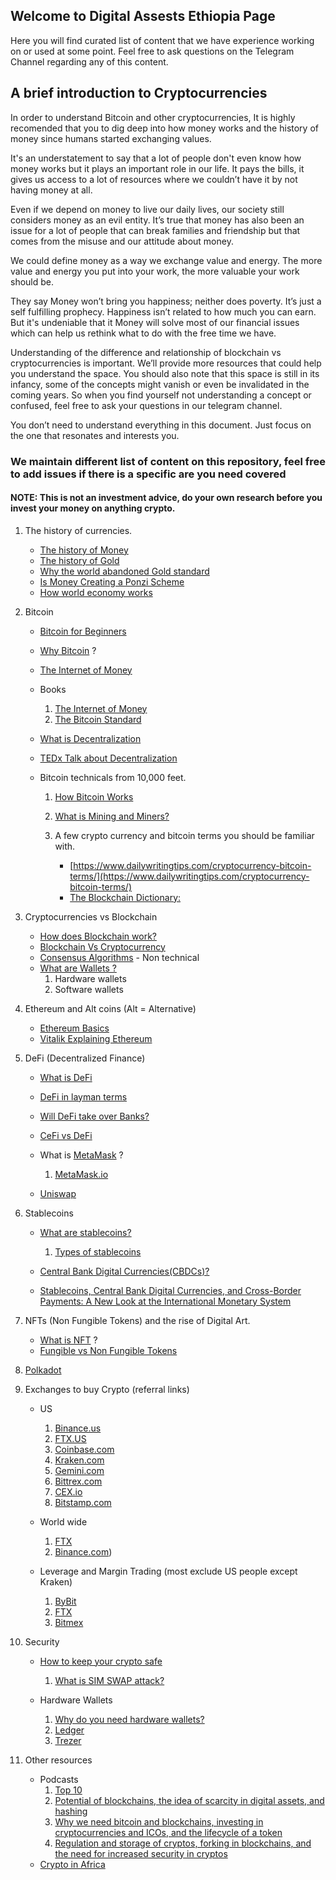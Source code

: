 ## Welcome to Digital Assests Ethiopia Page

Here you will find curated list of content that we have experience working on or used at some point. Feel free to ask questions on the Telegram Channel regarding any of this content.

## A brief introduction to Cryptocurrencies

In order to understand Bitcoin and other cryptocurrencies, It is highly recomended that you to dig deep into how money works and the history of money since humans started exchanging values.

It's an understatement to say that a lot of people don't even know how money works but it plays an important role in our life. It pays the bills, it gives us access to a lot of resources where we couldn’t have it by not having money at all.

Even if we depend on money to live our daily lives, our society still considers money as an evil entity. It’s true that money has also been an issue for a lot of people that can break families and friendship but that comes from the misuse and our attitude about money.

We could define money as a way we exchange value and energy. The more value and energy you put into your work, the more valuable your work should be. 

They say Money won’t bring you happiness; neither does poverty. It’s just a self fulfilling prophecy. Happiness isn’t related to how much you can earn. But it's undeniable that it Money will solve most of our financial issues which can help us rethink what to do with the free time we have.   

Understanding of the difference and relationship of blockchain vs cryptocurrencies is important. We’ll provide more resources that could help you understand the space. You should also note that this space is still in its infancy, some of the concepts might vanish or even be invalidated in the coming years. So when you find yourself not understanding a concept or confused, feel free to ask your questions in our telegram channel. 

You don’t need to understand everything in this document. Just focus on the one that resonates and interests you. 

### We maintain different list of content on this repository, feel free to add issues if there is a specific are you need covered

#### NOTE: This is not an investment advice, do your own research before you invest your money on anything crypto.


1. The history of currencies.
    - [The history of Money](https://www.youtube.com/watch?v=YCN2aTlocOw) 
    - [The history of Gold](https://www.youtube.com/watch?v=d3PCjk7YAo0)
    - [Why the world abandoned Gold standard](https://www.youtube.com/watch?v=xB9ToM4D5AI)
    - [Is Money Creating a Ponzi Scheme](https://www.youtube.com/watch?v=3zAvyTKj5-0) 
    - [How world economy works](https://www.youtube.com/watch?v=PHe0bXAIuk0)
    
2. Bitcoin
    - [Bitcoin for Beginners](https://www.youtube.com/watch?v=UlKZ83REIkA)
    - [Why Bitcoin](https://www.youtube.com/watch?v=l1si5ZWLgy0) ? 
    - [The Internet of Money](https://www.youtube.com/watch?v=rc744Z9IjhY)
    
    - Books
        1. [The Internet of Money](https://www.amazon.com/Internet-Money-Andreas-M-Antonopoulos-ebook/dp/B01L9WM0H8/ref=sr_1_1?crid=3IC3EZHV5P06J&dchild=1&keywords=the+internet+of+money&qid=1611358794&sprefix=the+internet+of+mone%2Caps%2C274&sr=8-1)
        2. [The Bitcoin Standard](https://www.amazon.com/The-Bitcoin-Standard-audiobook/dp/B07D81VLQH/ref=sr_1_1?crid=20A0R3676SR51&dchild=1&keywords=the+bitcoin+standard&qid=1611358872&sprefix=the+bitcoin+st%2Caps%2C377&sr=8-1)
    - [What is Decentralization](https://www.youtube.com/watch?v=R1ccwyP6fjc)
    - [TEDx Talk about Decentralization](https://www.youtube.com/watch?v=8oeiOeDq_Nc)
    
    - Bitcoin technicals from 10,000 feet.
        1. [How Bitcoin Works](https://www.youtube.com/watch?v=l9jOJk30eQs)
        2. [What is Mining and Miners?](https://www.youtube.com/watch?v=L-Qhv8kLESY)
        
        3. A few crypto currency and bitcoin terms you should be familiar with.
            - [https://www.dailywritingtips.com/cryptocurrency-bitcoin-terms/](https://www.dailywritingtips.com/cryptocurrency-bitcoin-terms/)
            - [The Blockchain Dictionary:](https://telegra.ph/the-blockchain-dictionary-01-05)  
            
3. Cryptocurrencies vs Blockchain
    - [How does Blockchain work?](https://www.youtube.com/watch?v=SSo_EIwHSd4)
    - [Blockchain Vs Cryptocurrency](https://medium.com/datadriveninvestor/blockchain-vs-cryptocurrency-how-the-two-relate-to-each-other-edf7632fe9de)
    - [Consensus Algorithms](https://www.geeksforgeeks.org/consensus-algorithms-in-blockchain/) - Non technical
    - [What are Wallets ?](https://www.youtube.com/watch?v=C8hfHYrkQDk)
        1. Hardware wallets
        2. Software wallets
         
4. Ethereum and Alt coins (Alt = Alternative)
    - [Ethereum Basics](https://www.youtube.com/watch?v=MYOvvOyStvg) 
    - [Vitalik Explaining Ethereum](https://www.youtube.com/watch?v=TDGq4aeevgY)
    
5. DeFi (Decentralized Finance)
    - [What is DeFi](https://www.youtube.com/watch?v=btB__oHQ0sU)
    - [DeFi in layman terms](https://www.youtube.com/watch?v=RxrqNmv2tR0)
    - [Will DeFi take over Banks?](https://newsletter.banklesshq.com/p/defi-will-do-to-banks-what-the-internet)
    - [CeFi vs DeFi](https://www.ledger.com/defi-vs-cefi-how-defi-measures-up#:~:text=DeFi%20refers%20to%20the%20decentralized,with%20the%20new%20digital%20asset)
    
    - What is [MetaMask](https://www.youtube.com/watch?v=YVgfHZMFFFQ) ? 
        1. [MetaMask.io](https://metamask.io/) 
        
    - [Uniswap](https://decrypt.co/resources/what-is-uniswap) 
    
6. Stablecoins
    - [What are stablecoins?](https://www.youtube.com/watch?v=GsSSLDzKCOE)
        1. [Types of stablecoins](https://coincentral.com/types-of-stablecoins/)
        
    - [Central Bank Digital Currencies(CBDCs)?](https://www.youtube.com/watch?v=bAIS6-AjYOE)
    - [Stablecoins, Central Bank Digital Currencies, and Cross-Border Payments: A New Look at the International Monetary System](https://www.imf.org/en/News/Articles/2019/05/13/sp051419-stablecoins-central-bank-digital-currencies-and-cross-border-payments)
    
7. NFTs (Non Fungible Tokens) and the rise of Digital Art.
    - [What is NFT](https://cointelegraph.com/magazine/nonfungible-tokens/) ?
    - [Fungible vs Non Fungible Tokens](https://cointelegraph.com/magazine/nonfungible-tokens/#fungible-vs-non-fungible)
    
8. [Polkadot](https://polkadot.network/what-is-polkadot-a-brief-introduction/)

9. Exchanges to buy Crypto (referral links)
    - US 
        1. [Binance.us](https://accounts.binance.us/en/register?ref=35011466)
        2. [FTX.US](https://FTX.US) 
        3. [Coinbase.com](https://www.coinbase.com/join/abdiss_4)
        4. [Kraken.com](https://Kraken.com) 
        5. [Gemini.com](https://Gemini.com) 
        6. [Bittrex.com](https://bittrex.com/) 
        7. [CEX.io](https://CEX.io) 
        8. [Bitstamp.com](https://Bitstamp.com)  
        
    - World wide
        1. [FTX](https://ftx.com/#a=2170531)
        2. [Binance.com](https://www.binance.com/en/register?ref=UGNLAMAK))
        
    - Leverage and Margin Trading (most exclude US people except Kraken)
        1. [ByBit](https://www.bybit.com/en-US/invite?ref=RPXYw)
        2. [FTX](https://ftx.com/#a=2170531)
        3. [Bitmex](https://www.bitmex.com)
        
10. Security
    - [How to keep your crypto safe](https://decrypt.co/34481/how-to-keep-your-bitcoin-safe-and-secure)
        1. [What is SIM SWAP attack?](https://www.efani.com/blog/everything-about-sim-swap/)
        
    - Hardware Wallets
        1. [Why do you need hardware wallets?](https://medium.com/ledger-on-security-and-blockchain/ledger-101-part-1-do-you-really-need-a-hardware-wallet-7f5abbadd945#:~:text=The%20main%20principle%20behind%20hardware,get%20hacked%20and%20lose%20everything.)
        2. [Ledger](https://www.ledger.com/)
        3. [Trezer](https://trezor.io/) 
        
11. Other resources
    - Podcasts
        1. [Top 10](https://www.forbes.com/sites/tatianakoffman/2020/06/19/top-10-crypto-podcasts-of-2020/?sh=1175dcec3064)
        2. [Potential of blockchains, the idea of scarcity in digital assets, and hashing](https://www.joincolossus.com/episodes/39800754/lowin-hash-power-part-1)
        3. [Why we need bitcoin and blockchains, investing in cryptocurrencies and ICOs, and the lifecycle of a token](https://www.joincolossus.com/episodes/27167205/seims-hash-power-part-2)
        4. [Regulation and storage of cryptos, forking in blockchains, and the need for increased security in cryptos](https://www.joincolossus.com/episodes/45490117/ehrsam-hash-power-part-3)
    - [Crypto in Africa](https://bitcoinke.io/)
